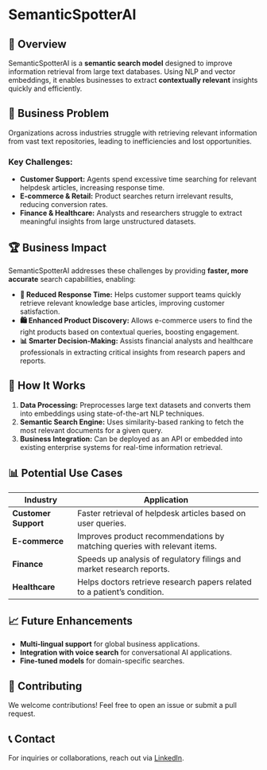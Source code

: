 # SemanticSpotterAI

## 🚀 Overview
SemanticSpotterAI is a **semantic search model** designed to improve information retrieval from large text databases. Using NLP and vector embeddings, it enables businesses to extract **contextually relevant** insights quickly and efficiently.

## 🎯 Business Problem
Organizations across industries struggle with retrieving relevant information from vast text repositories, leading to inefficiencies and lost opportunities.

### Key Challenges:
- **Customer Support:** Agents spend excessive time searching for relevant helpdesk articles, increasing response time.
- **E-commerce & Retail:** Product searches return irrelevant results, reducing conversion rates.
- **Finance & Healthcare:** Analysts and researchers struggle to extract meaningful insights from large unstructured datasets.

## 🏆 Business Impact
SemanticSpotterAI addresses these challenges by providing **faster, more accurate** search capabilities, enabling:
- **🚀 Reduced Response Time:** Helps customer support teams quickly retrieve relevant knowledge base articles, improving customer satisfaction.
- **🛍️ Enhanced Product Discovery:** Allows e-commerce users to find the right products based on contextual queries, boosting engagement.
- **📊 Smarter Decision-Making:** Assists financial analysts and healthcare professionals in extracting critical insights from research papers and reports.

## 🔬 How It Works
1. **Data Processing:** Preprocesses large text datasets and converts them into embeddings using state-of-the-art NLP techniques.
2. **Semantic Search Engine:** Uses similarity-based ranking to fetch the most relevant documents for a given query.
3. **Business Integration:** Can be deployed as an API or embedded into existing enterprise systems for real-time information retrieval.

## 📊 Potential Use Cases
| Industry  | Application |
|-----------|------------|
| **Customer Support** | Faster retrieval of helpdesk articles based on user queries. |
| **E-commerce** | Improves product recommendations by matching queries with relevant items. |
| **Finance** | Speeds up analysis of regulatory filings and market research reports. |
| **Healthcare** | Helps doctors retrieve research papers related to a patient’s condition. |

## 📈 Future Enhancements
- **Multi-lingual support** for global business applications.
- **Integration with voice search** for conversational AI applications.
- **Fine-tuned models** for domain-specific searches.

## 🤝 Contributing
We welcome contributions! Feel free to open an issue or submit a pull request.

## 📞 Contact
For inquiries or collaborations, reach out via [LinkedIn](https://www.linkedin.com/in/ayushi-pitchika).

